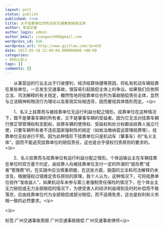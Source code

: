 ```yaml
---
layout: post
status: publish
published: true
title: 关于挂靠单位的机动车交通事故赔偿主体
author: 本站记者
author_login: admin
author_email: jiangwei909@gmail.com
wordpress_id: 416
wordpress_url: http://www.gzjtlaw.com/?p=416
date: 2011-05-18 22:49:04.000000000 +08:00
categories:
- 权利义务人
tags: []
comments: []
---
```

<p>　　从事营运的行业主出于行驶便利、经济结算快捷等原因，将私有机动车辆挂靠在某些单位，一旦发生交通事故，很容易引起赔偿主体上的争议。如果我们仅依照立法、司法解释的有关规定，概然性地将挂靠单位也列为事故赔偿责任主体，显然与立法精神和物流行为理论以及客观实际相违背，因而要视具体情形而定。<&#47;p><p>　　1、名义上挂靠而与被挂靠单位无运行利益分配之情形。挂靠单位在这种情况下，既不是肇事车辆的所有者，又不是肇事车辆的受益者。因为它无法对挂靠车辆行使正常管理权和支配权，挂靠车辆的使用权、受益权和处分权都由挂靠人独立行使，只要车辆所有者不违反国家强制性的规定（如依法缴纳营运管理规费等），挂靠单位无权进行干预。因为此种情形下挂靠单位只是机动车（肇事车）的&ldquo;名义主体&rdquo;。因而不能追究挂靠单位的赔偿责任，这也是合乎侵权归责原则的要求的。<&#47;p><p>　　2、名义挂靠而与挂靠单位有运行利益分配之情形。个体运输业主在车辆挂靠在单位时双方基于约定，由挂靠人向被挂靠单位支付一定的所谓的&ldquo;提存费&rdquo;或者&ldquo;管理费&rdquo;的，在实践中应当慎重把握，在这些方面，我国的立法和司法解释仍未涉及，根据侵权过错推定责任原则的原理，我个人认为，这种情况下，可将挂靠单位视作&ldquo;准收益人&rdquo;，如果机动车未参与第三者强制责任保险的情况下，在个体业主无力赔偿或无力全部赔偿的情况下，为使受害人的经济利益得到及时的补偿而不致落空，应由挂靠单位代为全部赔偿或部分赔偿，而不适用免责，这也是权利和义务相一致的必然要求。<&#47;p><p><&#47;p><br&#47;><p>标签:广州交通事故索赔 广州交通事故赔偿 广州交通事故律师<&#47;p>
